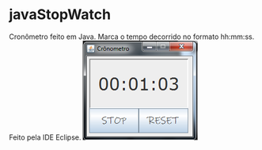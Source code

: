 # javaStopWatch
Cronômetro feito em Java. Marca o tempo decorrido no formato hh:mm:ss.  Feito pela IDE Eclipse.
![Screenshot](imageStopWatch.png)

